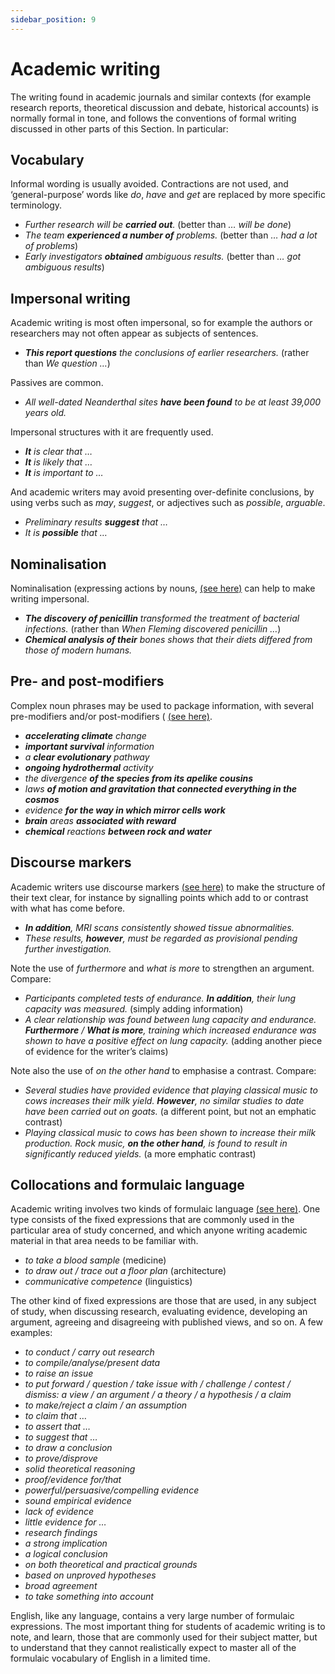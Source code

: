 ```yaml
---
sidebar_position: 9
---
```


# Academic writing

The writing found in academic journals and similar contexts (for example research reports, theoretical discussion and debate, historical accounts) is normally formal in tone, and follows the conventions of formal writing discussed in other parts of this Section. In particular:

## Vocabulary

Informal wording is usually avoided. Contractions are not used, and ‘general-purpose’ words like *do*, *have* and *get* are replaced by more specific terminology.

- *Further research will be **carried out**.* (better than *… will be done*)
- *The team **experienced a number of** problems.* (better than *… had a lot of problems*)
- *Early investigators **obtained** ambiguous results.* (better than *… got ambiguous results*)

## Impersonal writing

Academic writing is most often impersonal, so for example the authors or researchers may not often appear as subjects of sentences.

- ***This report questions** the conclusions of earlier researchers.* (rather than *We question …*)

Passives are common.

- *All well-dated Neanderthal sites **have been found** to be at least 39,000 years old.*

Impersonal structures with it are frequently used.

- ***It** is clear that …*
- ***It** is likely that …*
- ***It** is important to …*

And academic writers may avoid presenting over-definite conclusions, by using verbs such as *may*, *suggest*, or adjectives such as *possible*, *arguable*.

- *Preliminary results **suggest** that …*
- *It is **possible** that …*

## Nominalisation

Nominalisation (expressing actions by nouns, [(see here)](./reading-complicated-structures#nominalisation-and-coordination-daniel-s-failure) can help to make writing impersonal.

- ***The discovery of penicillin** transformed the treatment of bacterial infections.* (rather than *When Fleming discovered penicillin …*)
- ***Chemical analysis of their** bones shows that their diets differed from those of modern humans.*

## Pre- and post-modifiers

Complex noun phrases may be used to package information, with several pre-modifiers and/or post-modifiers ( [(see here)](./reading-complicated-structures#complex-noun-phrases-premodification).

- ***accelerating climate** change*
- ***important survival** information*
- *a **clear evolutionary** pathway*
- ***ongoing hydrothermal** activity*
- *the divergence **of the species from its apelike cousins***
- *laws **of motion and gravitation that connected everything in the cosmos***
- *evidence **for the way in which mirror cells work***
- ***brain** areas **associated with reward***
- ***chemical** reactions **between rock and water***

## Discourse markers

Academic writers use discourse markers [(see here)](./discourse-markers-in-writing) to make the structure of their text clear, for instance by signalling points which add to or contrast with what has come before.

- ***In addition**, MRI scans consistently showed tissue abnormalities.*
- *These results, **however**, must be regarded as provisional pending further investigation.*

Note the use of *furthermore* and *what is more* to strengthen an argument. Compare:

- *Participants completed tests of endurance. **In addition**, their lung capacity was measured.* (simply adding information)
- *A clear relationship was found between lung capacity and endurance. **Furthermore** / **What is more**, training which increased endurance was shown to have a positive effect on lung capacity.* (adding another piece of evidence for the writer’s claims)

Note also the use of *on the other hand* to emphasise a contrast. Compare:

- *Several studies have provided evidence that playing classical music to cows increases their milk yield. **However**, no similar studies to date have been carried out on goats.* (a different point, but not an emphatic contrast)
- *Playing classical music to cows has been shown to increase their milk production. Rock music, **on the other hand**, is found to result in significantly reduced yields.* (a more emphatic contrast)

## Collocations and formulaic language

Academic writing involves two kinds of formulaic language [(see here)](./../../vocabulary/vocabulary-areas/idioms-collocations-and-formulaic-expressions). One type consists of the fixed expressions that are commonly used in the particular area of study concerned, and which anyone writing academic material in that area needs to be familiar with.

- *to take a blood sample* (medicine)
- *to draw out / trace out a floor plan* (architecture)
- *communicative competence* (linguistics)

The other kind of fixed expressions are those that are used, in any subject of study, when discussing research, evaluating evidence, developing an argument, agreeing and disagreeing with published views, and so on. A few examples:

- *to conduct / carry out research*
- *to compile/analyse/present data*
- *to raise an issue*
- *to put forward / question / take issue with / challenge / contest / dismiss: a view / an argument / a theory / a hypothesis / a claim*
- *to make/reject a claim / an assumption*
- *to claim that …*
- *to assert that …*
- *to suggest that …*
- *to draw a conclusion*
- *to prove/disprove*
- *solid theoretical reasoning*
- *proof/evidence for/that*
- *powerful/persuasive/compelling evidence*
- *sound empirical evidence*
- *lack of evidence*
- *little evidence for …*
- *research findings*
- *a strong implication*
- *a logical conclusion*
- *on both theoretical and practical grounds*
- *based on unproved hypotheses*
- *broad agreement*
- *to take something into account*

English, like any language, contains a very large number of formulaic expressions. The most important thing for students of academic writing is to note, and learn, those that are commonly used for their subject matter, but to understand that they cannot realistically expect to master all of the formulaic vocabulary of English in a limited time.
